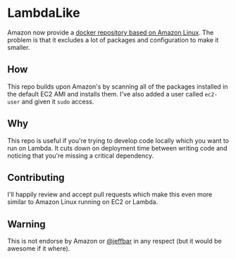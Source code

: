 # LambdaLike

Amazon now provide a [docker repository based on Amazon Linux](https://hub.docker.com/_/amazonlinux/).  The problem is that 
it excludes a lot of packages and configuration to make it smaller.

## How
This repo builds upon Amazon's by scanning all of the packages installed in the default EC2 AMI and installs them.  I've also 
added a user called `ec2-user` and given it `sudo` access.

## Why
This repo is useful if you're trying to develop code locally which you want to run on Lambda.  It cuts down on deployment 
time between writing code and noticing that you're missing a critical dependency.

## Contributing
I'll happily review and accept pull requests which make this even more similar to Amazon Linux running on EC2 or Lambda.

## Warning
This is not endorse by Amazon or [@jeffbar](https://twitter.com/jeffbarr) in any respect (but it would be awesome if it where).
